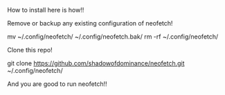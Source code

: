How to install here is how!!

Remove or backup any existing configuration of neofetch!

mv ~/.config/neofetch/ ~/.config/neofetch.bak/
rm -rf ~/.config/neofetch/

Clone this repo!

git clone https://github.com/shadowofdominance/neofetch.git ~/.config/neofetch/

And you are good to run neofetch!!
